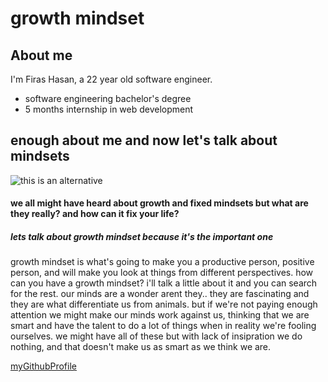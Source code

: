# growth mindset

## About me
 I'm Firas Hasan, a 22 year old software engineer.

- software engineering bachelor's degree
- 5 months internship in web development

## enough about me and now let's talk about mindsets

![this is an alternative](https://abnresource.com/wp-content/uploads/2020/06/ABN-Resource_Growth-Mindset-2.jpg)

#### we all might have heard about growth and fixed mindsets but what are they really? and how can it fix your life? 

##### lets talk about growth mindset because it's the important one 

growth mindset is what's going to make you a productive person, positive person, and will make you look at things from different perspectives. 
 how can you have a growth mindset? i'll talk a little about it and you can search for the rest. 
 our minds are a wonder arent they.. they are fascinating and they are what differentiate us from animals.
 but if we're not paying enough attention we might make our minds work against us, thinking that we are smart and have the talent to do a lot of things when in reality we're fooling ourselves. we might have all of these but with lack of insipration we do nothing, and that doesn't make us as smart as we think we are.

[myGithubProfile](https://github.com/FirasHasan)
